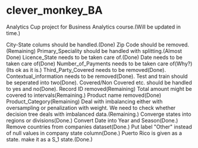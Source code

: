 # clever_monkey_BA

Analytics Cup project for Business Analytics course.(Will be updated in time.)

City-State colums should be handled.(Done)
Zip Code should be removed.(Remaining)
Primary_Speciality should be handled with splitting.(Almost Done)
Licence_State needs to be taken care of.(Done)
Date needs to be taken care of(Done)
Number_of_Payments needs to be taken care of(Why?)(Its ok as it is.)
Third_Party_Covered needs to be removed(Done).
Contextual_information needs to be removed(Done).
Test and train should be seperated into two(Done).
Covered/Non Covered etc. should be handled to yes and no(Done).
Record ID removed(Remaining)
Total amount might be covered to intervals(Remaining.)
Product name removed(Done)
Product_Category(Remaining)
Deal with imbalancing either with oversampling or penalization with weight. We need to check whether decision tree deals with imbalanced data.(Remaining.)
Converge states into regions or divisions(Done.)
Convert Date into Year and Season(Done.)
Remove countries from companies dataset(Done.)
Put label "Other" instead of null values in company state column(Done.)
Puerto Rico is given as a state. make it as a S_1 state.(Done.)
